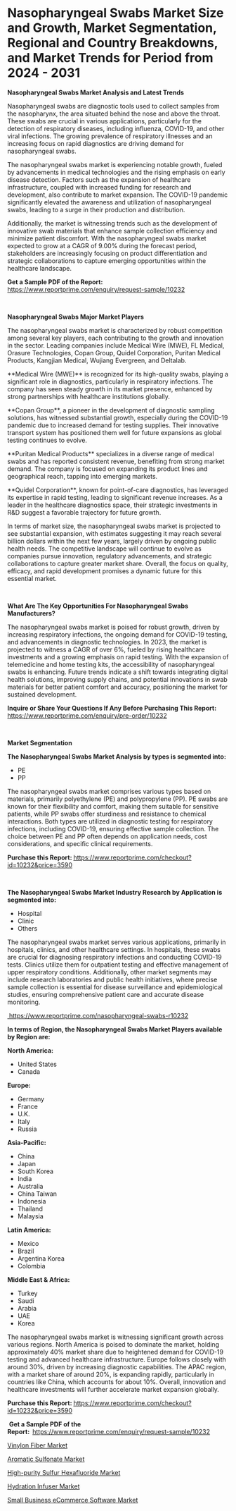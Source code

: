 <p><h1>Nasopharyngeal Swabs Market Size and Growth, Market Segmentation, Regional and Country Breakdowns, and Market Trends for Period from 2024 -  2031</h1></p><p><strong>Nasopharyngeal Swabs Market Analysis and Latest Trends</strong></p>
<p><p>Nasopharyngeal swabs are diagnostic tools used to collect samples from the nasopharynx, the area situated behind the nose and above the throat. These swabs are crucial in various applications, particularly for the detection of respiratory diseases, including influenza, COVID-19, and other viral infections. The growing prevalence of respiratory illnesses and an increasing focus on rapid diagnostics are driving demand for nasopharyngeal swabs.</p><p>The nasopharyngeal swabs market is experiencing notable growth, fueled by advancements in medical technologies and the rising emphasis on early disease detection. Factors such as the expansion of healthcare infrastructure, coupled with increased funding for research and development, also contribute to market expansion. The COVID-19 pandemic significantly elevated the awareness and utilization of nasopharyngeal swabs, leading to a surge in their production and distribution.</p><p>Additionally, the market is witnessing trends such as the development of innovative swab materials that enhance sample collection efficiency and minimize patient discomfort. With the nasopharyngeal swabs market expected to grow at a CAGR of 9.00% during the forecast period, stakeholders are increasingly focusing on product differentiation and strategic collaborations to capture emerging opportunities within the healthcare landscape.</p></p>
<p><strong>Get a Sample PDF of the Report:&nbsp;</strong> <a href="https://www.reportprime.com/enquiry/request-sample/10232">https://www.reportprime.com/enquiry/request-sample/10232</a></p>
<p>&nbsp;</p>
<p><strong>Nasopharyngeal Swabs Major Market Players</strong></p>
<p><p>The nasopharyngeal swabs market is characterized by robust competition among several key players, each contributing to the growth and innovation in the sector. Leading companies include Medical Wire (MWE), FL Medical, Orasure Technologies, Copan Group, Quidel Corporation, Puritan Medical Products, Kangjian Medical, Wujiang Evergreen, and Deltalab.</p><p>**Medical Wire (MWE)** is recognized for its high-quality swabs, playing a significant role in diagnostics, particularly in respiratory infections. The company has seen steady growth in its market presence, enhanced by strong partnerships with healthcare institutions globally. </p><p>**Copan Group**, a pioneer in the development of diagnostic sampling solutions, has witnessed substantial growth, especially during the COVID-19 pandemic due to increased demand for testing supplies. Their innovative transport system has positioned them well for future expansions as global testing continues to evolve.</p><p>**Puritan Medical Products** specializes in a diverse range of medical swabs and has reported consistent revenue, benefiting from strong market demand. The company is focused on expanding its product lines and geographical reach, tapping into emerging markets.</p><p>**Quidel Corporation**, known for point-of-care diagnostics, has leveraged its expertise in rapid testing, leading to significant revenue increases. As a leader in the healthcare diagnostics space, their strategic investments in R&D suggest a favorable trajectory for future growth.</p><p>In terms of market size, the nasopharyngeal swabs market is projected to see substantial expansion, with estimates suggesting it may reach several billion dollars within the next few years, largely driven by ongoing public health needs. The competitive landscape will continue to evolve as companies pursue innovation, regulatory advancements, and strategic collaborations to capture greater market share. Overall, the focus on quality, efficacy, and rapid development promises a dynamic future for this essential market.</p></p>
<p>&nbsp;</p>
<p><strong>What Are The Key Opportunities For Nasopharyngeal Swabs Manufacturers?</strong></p>
<p><p>The nasopharyngeal swabs market is poised for robust growth, driven by increasing respiratory infections, the ongoing demand for COVID-19 testing, and advancements in diagnostic technologies. In 2023, the market is projected to witness a CAGR of over 6%, fueled by rising healthcare investments and a growing emphasis on rapid testing. With the expansion of telemedicine and home testing kits, the accessibility of nasopharyngeal swabs is enhancing. Future trends indicate a shift towards integrating digital health solutions, improving supply chains, and potential innovations in swab materials for better patient comfort and accuracy, positioning the market for sustained development.</p></p>
<p><strong>Inquire or Share Your Questions If Any Before Purchasing This Report:</strong> <a href="https://www.reportprime.com/enquiry/pre-order/10232">https://www.reportprime.com/enquiry/pre-order/10232</a></p>
<p>&nbsp;</p>
<p><strong>Market Segmentation</strong></p>
<p><strong>The Nasopharyngeal Swabs Market Analysis by types is segmented into:</strong></p>
<p><ul><li>PE</li><li>PP</li></ul></p>
<p><p>The nasopharyngeal swabs market comprises various types based on materials, primarily polyethylene (PE) and polypropylene (PP). PE swabs are known for their flexibility and comfort, making them suitable for sensitive patients, while PP swabs offer sturdiness and resistance to chemical interactions. Both types are utilized in diagnostic testing for respiratory infections, including COVID-19, ensuring effective sample collection. The choice between PE and PP often depends on application needs, cost considerations, and specific clinical requirements.</p></p>
<p><strong>Purchase this Report:&nbsp;</strong><a href="https://www.reportprime.com/checkout?id=10232&price=3590">https://www.reportprime.com/checkout?id=10232&price=3590</a></p>
<p>&nbsp;</p>
<p><strong>The Nasopharyngeal Swabs Market Industry Research by Application is segmented into:</strong></p>
<p><ul><li>Hospital</li><li>Clinic</li><li>Others</li></ul></p>
<p><p>The nasopharyngeal swabs market serves various applications, primarily in hospitals, clinics, and other healthcare settings. In hospitals, these swabs are crucial for diagnosing respiratory infections and conducting COVID-19 tests. Clinics utilize them for outpatient testing and effective management of upper respiratory conditions. Additionally, other market segments may include research laboratories and public health initiatives, where precise sample collection is essential for disease surveillance and epidemiological studies, ensuring comprehensive patient care and accurate disease monitoring.</p></p>
<p><a href="https://www.reportprime.com/nasopharyngeal-swabs-r10232">&nbsp;https://www.reportprime.com/nasopharyngeal-swabs-r10232</a></p>
<p><strong>In terms of Region, the Nasopharyngeal Swabs Market Players available by Region are:</strong></p>
<p>
    <p> <strong> North America: </strong>
        <ul>
            <li>United States</li>
            <li>Canada</li>
        </ul>
        </p> 
    <p> <strong> Europe: </strong>
        <ul>
            <li>Germany</li>
            <li>France</li>
            <li>U.K.</li>
            <li>Italy</li>
            <li>Russia</li>
        </ul>
        </p> 
    <p> <strong> Asia-Pacific: </strong>
        <ul>
            <li>China</li>
            <li>Japan</li>
            <li>South Korea</li>
            <li>India</li>
            <li>Australia</li>
            <li>China Taiwan</li>
            <li>Indonesia</li>
            <li>Thailand</li>
            <li>Malaysia</li>
        </ul>
        </p> 
    <p> <strong> Latin America: </strong>
        <ul>
            <li>Mexico</li>
            <li>Brazil</li>
            <li>Argentina Korea</li>
            <li>Colombia</li>
        </ul>
        </p> 
    <p> <strong> Middle East & Africa: </strong>
        <ul>
            <li>Turkey</li>
            <li>Saudi</li>
            <li>Arabia</li>
            <li>UAE</li>
            <li>Korea</li>
        </ul>
    </p>
    </p>
<p><p>The nasopharyngeal swabs market is witnessing significant growth across various regions. North America is poised to dominate the market, holding approximately 40% market share due to heightened demand for COVID-19 testing and advanced healthcare infrastructure. Europe follows closely with around 30%, driven by increasing diagnostic capabilities. The APAC region, with a market share of around 20%, is expanding rapidly, particularly in countries like China, which accounts for about 10%. Overall, innovation and healthcare investments will further accelerate market expansion globally.</p></p>
<p><strong>Purchase this Report: </strong><a href="https://www.reportprime.com/checkout?id=10232&price=3590">https://www.reportprime.com/checkout?id=10232&price=3590</a></p>
<p>&nbsp;<strong>Get a Sample PDF of the Report:&nbsp;&nbsp;</strong><a href="https://www.reportprime.com/enquiry/request-sample/10232">https://www.reportprime.com/enquiry/request-sample/10232</a></p>
<p><strong></strong></p>
<p><p><a href="https://www.linkedin.com/pulse/deep-dive-vinylon-fiber-market-itstrends-segmentation-competitive-ssjvf?trackingId=3donv835TQaa3jRYpAsyeA%3D%3D">Vinylon Fiber Market</a></p><p><a href="https://medium.com/@faith.reidt5556/the-aromatic-sulfonate-market-prioritizes-cost-control-and-efficiency-enhancement-eef5c5fb883a">Aromatic Sulfonate Market</a></p><p><a href="https://medium.com/@faith.reidt5556/the-global-high-purity-sulfur-hexafluoride-market-identifies-drivers-restraints-opportunities-8b64aa64917e">High-purity Sulfur Hexafluoride Market</a></p><p><a href="https://issuu.com/reportprime-2/docs/hydration-infuser-market-size-2030._635a9ef36c97bb">Hydration Infuser Market</a></p><p><a href="https://issuu.com/reportprime-2/docs/small-business-ecommerce-software-m_4491738eaf4069">Small Business eCommerce Software Market</a></p></p>